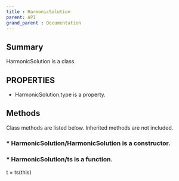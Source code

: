 ```yaml
---
title : HarmonicSolution
parent: API
grand_parent : Documentation
---
```

## Summary
HarmonicSolution is a class.
## PROPERTIES
* HarmonicSolution.type is a property.

## Methods
Class methods are listed below. Inherited methods are not included.
### * HarmonicSolution/HarmonicSolution is a constructor.

### * HarmonicSolution/ts is a function.
t = ts(this)


